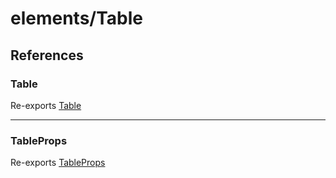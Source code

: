 # elements/Table

## References

### Table

Re-exports [Table](functions/Table.md)

***

### TableProps

Re-exports [TableProps](interfaces/TableProps.md)
